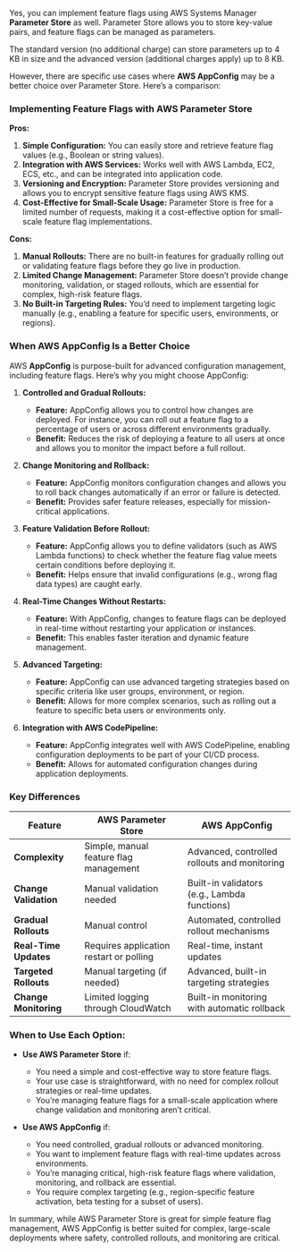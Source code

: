 Yes, you can implement feature flags using AWS Systems Manager **Parameter Store** as well. Parameter Store allows you to store key-value pairs, and feature flags can be managed as parameters.

The standard version (no additional charge) can store parameters up to 4 KB in size and the advanced version (additional charges apply) up to 8 KB.

However, there are specific use cases where **AWS AppConfig** may be a better choice over Parameter Store. Here’s a comparison:

### Implementing Feature Flags with AWS Parameter Store
**Pros:**
1. **Simple Configuration:** You can easily store and retrieve feature flag values (e.g., Boolean or string values).
2. **Integration with AWS Services:** Works well with AWS Lambda, EC2, ECS, etc., and can be integrated into application code.
3. **Versioning and Encryption:** Parameter Store provides versioning and allows you to encrypt sensitive feature flags using AWS KMS.
4. **Cost-Effective for Small-Scale Usage:** Parameter Store is free for a limited number of requests, making it a cost-effective option for small-scale feature flag implementations.

**Cons:**
1. **Manual Rollouts:** There are no built-in features for gradually rolling out or validating feature flags before they go live in production.
2. **Limited Change Management:** Parameter Store doesn’t provide change monitoring, validation, or staged rollouts, which are essential for complex, high-risk feature flags.
3. **No Built-in Targeting Rules:** You’d need to implement targeting logic manually (e.g., enabling a feature for specific users, environments, or regions).

### When AWS AppConfig Is a Better Choice
AWS **AppConfig** is purpose-built for advanced configuration management, including feature flags. Here’s why you might choose AppConfig:

1. **Controlled and Gradual Rollouts:**
   - **Feature:** AppConfig allows you to control how changes are deployed. For instance, you can roll out a feature flag to a percentage of users or across different environments gradually.
   - **Benefit:** Reduces the risk of deploying a feature to all users at once and allows you to monitor the impact before a full rollout.

2. **Change Monitoring and Rollback:**
   - **Feature:** AppConfig monitors configuration changes and allows you to roll back changes automatically if an error or failure is detected.
   - **Benefit:** Provides safer feature releases, especially for mission-critical applications.

3. **Feature Validation Before Rollout:**
   - **Feature:** AppConfig allows you to define validators (such as AWS Lambda functions) to check whether the feature flag value meets certain conditions before deploying it.
   - **Benefit:** Helps ensure that invalid configurations (e.g., wrong flag data types) are caught early.

4. **Real-Time Changes Without Restarts:**
   - **Feature:** With AppConfig, changes to feature flags can be deployed in real-time without restarting your application or instances.
   - **Benefit:** This enables faster iteration and dynamic feature management.

5. **Advanced Targeting:**
   - **Feature:** AppConfig can use advanced targeting strategies based on specific criteria like user groups, environment, or region.
   - **Benefit:** Allows for more complex scenarios, such as rolling out a feature to specific beta users or environments only.

6. **Integration with AWS CodePipeline:**
   - **Feature:** AppConfig integrates well with AWS CodePipeline, enabling configuration deployments to be part of your CI/CD process.
   - **Benefit:** Allows for automated configuration changes during application deployments.

### Key Differences
| **Feature**                  | **AWS Parameter Store**                            | **AWS AppConfig**                              |
|------------------------------|----------------------------------------------------|------------------------------------------------|
| **Complexity**                | Simple, manual feature flag management             | Advanced, controlled rollouts and monitoring   |
| **Change Validation**         | Manual validation needed                          | Built-in validators (e.g., Lambda functions)   |
| **Gradual Rollouts**          | Manual control                                    | Automated, controlled rollout mechanisms       |
| **Real-Time Updates**         | Requires application restart or polling           | Real-time, instant updates                     |
| **Targeted Rollouts**         | Manual targeting (if needed)                      | Advanced, built-in targeting strategies        |
| **Change Monitoring**         | Limited logging through CloudWatch                | Built-in monitoring with automatic rollback    |

### When to Use Each Option:
- **Use AWS Parameter Store** if:
  - You need a simple and cost-effective way to store feature flags.
  - Your use case is straightforward, with no need for complex rollout strategies or real-time updates.
  - You’re managing feature flags for a small-scale application where change validation and monitoring aren’t critical.

- **Use AWS AppConfig** if:
  - You need controlled, gradual rollouts or advanced monitoring.
  - You want to implement feature flags with real-time updates across environments.
  - You’re managing critical, high-risk feature flags where validation, monitoring, and rollback are essential.
  - You require complex targeting (e.g., region-specific feature activation, beta testing for a subset of users).

In summary, while AWS Parameter Store is great for simple feature flag management, AWS AppConfig is better suited for complex, large-scale deployments where safety, controlled rollouts, and monitoring are critical.